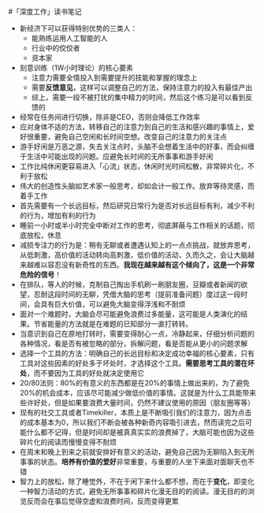 #「深度工作」读书笔记

* 新经济下可以获得特别优势的三类人：
	* 能熟练运用人工智能的人
	* 行业中的佼佼者
	* 资本家
* 刻意训练（1W小时理论）的核心要素
	* 注意力需要全情投入到需要提升的技能和掌握的理念上
	* 需要**反馈意见**，这样可以调整自己的方法，保持注意力的投入有最佳产出
	* 综上，需要一段不被打扰的集中精力的时间，然后这个练习是可以看到反馈的
* 经常在任务间进行切换，除非是CEO，否则会降低工作效率
* 应对身体不适的方法，转移自己的注意力到自己的生活和感兴趣的事情上，爱好很重要，避免自己空闲和长时间空想。改变自己的注意力的关注点
* 游手好闲是万恶之源，失去关注点时，头脑不会想着生活中的好事，而会纠缠于生活中可能出现的问题。应避免长时间的无所事事和游手好闲
* 工作比纯休闲更容易进入「心流」状态，休闲时光时间松散，非常碎片化，不利于放松
* 伟大的创造性头脑如艺术家一般思考，却如会计一般工作。放弃等待灵感，而着手工作
* 首先需要有一个长远目标，然后研究日常行为是否对长远目标有利，减少不利的行为，增加有利的行为
* 睡前一小时或半小时完全中断对工作的思考，彻底屏蔽与工作相关的话题，彻底放松，休息
* 减损专注力的行为是：稍有无聊或者遭遇认知上的一点点挑战，就放弃思考，从低刺激，高价值的活动转向高刺激，低价值的活动，久而久之，会让大脑越来越难以容忍没有新奇性的东西。**我现在越来越有这个倾向了，这是一个非常危险的信号**！
* 在排队，等人的时候，克制自己掏出手机刷一刷朋友圈，豆瓣或者新闻的欲望，忍耐这段时间的无聊，凭借大脑的思考（提前准备问题）度过这一段时间，会具有巨大价值，可以避免大脑变得浮浅和不耐烦
* 面对一个难题时，大脑会尽可能避免浪费过多能量，这可能是人类演化的结果。节省能量的方法就是在难题的已知部分一直打转转。
* 当意识到自己在原地打转时，需要变得耐心一点，冷静起来，仔细分析问题的各种情况，看是否有被忽略的部分，拆解问题，看是否能从更小的问题求解
* 选择一个工具的方法：明确自己的长远目标和决定成功幸福的核心要素，只有工具对这些因素的好处多于坏处时，才选择这个工具。**需要思考工具的潜在坏处**，而不要因为工具的好处就决定使用它
* 20/80法则：80%的有意义的东西都是在20%的事情上做出来的，为了避免20%的机会成本，应该尽可能减少做低价值的事情。这就是为什么工具能带来些许好处，但是如果要浪费大量时间，仍然不建议使用的原因（朋友圈等等）
* 现有的社交工具或者Timekiller，本质上是不断吸引我们的注意力，因为点击的成本基本为0，所以我们不断会被各种新奇内容吸引进去，然而读完之后可能什么都不记得，但是时间却是被真真实实的浪费掉了，大脑可能也因为这些碎片化的阅读而慢慢变得不耐烦
* 在周末和晚上到来之前就安排好有意义的活动，避免自己因为无聊陷入到无所事事的状态。**培养有价值的爱好**非常重要，与重要的人坐下来面对面聊天也不错
* 智力上的放松，除了睡觉外，不在于闲下来什么都不想，而在于**变化**，即变化一种智力活动的方式，避免无所事事和碎片化漫无目的的阅读。漫无目的的浏览反而会在事后觉得空虚和浪费时间，反而变得更累